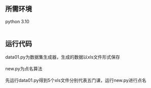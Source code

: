 ## 所需环境
python 3.10
<br> </br>
## 运行代码
data01.py为数据集生成器，生成的数据以xls文件形式保存<br> </br>
new.py为点名算法<br> </br>
先运行data01.py得到5个xls文件分别代表五门课，运行new.py进行点名<br> </br>